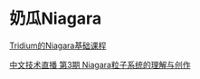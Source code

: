 # 奶瓜Niagara

[Tridium的Niagara基础课程](https://www.bilibili.com/video/BV1Q441137H1)

[中文技术直播 第3期 Niagara粒子系统的理解与创作](https://www.bilibili.com/video/BV1Lb411g72z)
